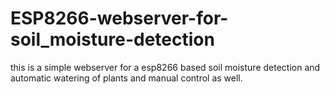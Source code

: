 # ESP8266-webserver-for-soil_moisture-detection
this is a simple webserver for a esp8266 based soil moisture detection and automatic watering of plants and manual control as well.
